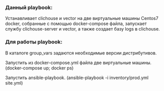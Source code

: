 ### Данный playbook:

Устанавливает clichouse и vector на две виртуальные машины Centos7 docker, собранные с помощью docker-compose файла, запускает службу clichouse-server и vector, а также создает базу logs в clichouse.

### Для работы playbook:

В каталоге group_vars задаются необходимые версии дистрибутивов.

Запустить из docker-compose.yml файла две виртуальные машины. (docker-compose up; docker ps)

Запустить ansible-playbook. (ansible-playbook -i inventory/prod.yml site.yml)
